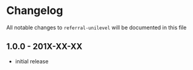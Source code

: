 # Changelog

All notable changes to `referral-unilevel` will be documented in this file

## 1.0.0 - 201X-XX-XX

- initial release
